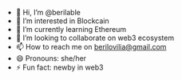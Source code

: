 - 👋 Hi, I’m @berilable
- 👀 I’m interested in Blockcain
- 🌱 I’m currently learning Ethereum
- 💞️ I’m looking to collaborate on web3 ecosystem
- 📫 How to reach me on berilovilia@gmail.com
- 😄 Pronouns: she/her
- ⚡ Fun fact: newby in web3

<!---
berilable/berilable is a ✨ special ✨ repository because its `README.md` (this file) appears on your GitHub profile.
You can click the Preview link to take a look at your changes.
--->
